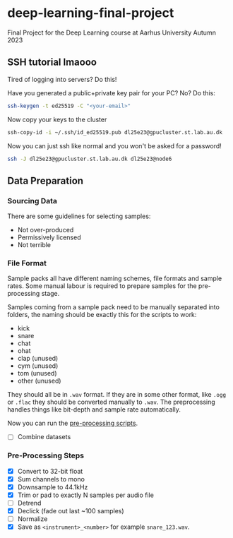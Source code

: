 # deep-learning-final-project
Final Project for the Deep Learning course at Aarhus University Autumn 2023

## SSH tutorial lmaooo

Tired of logging into servers? Do this!

Have you generated a public+private key pair for your PC? No? Do this:
```bash
ssh-keygen -t ed25519 -C "<your-email>"
```

Now copy your keys to the cluster
```bash
ssh-copy-id -i ~/.ssh/id_ed25519.pub dl25e23@gpucluster.st.lab.au.dk
```

Now you can just ssh like normal and you won't be asked for a password!
```bash
ssh -J dl25e23@gpucluster.st.lab.au.dk dl25e23@node6
```

## Data Preparation

### Sourcing Data

There are some guidelines for selecting samples:
- Not over-produced
- Permissively licensed
- Not terrible

### File Format

Sample packs all have different naming schemes, file formats and sample rates. Some manual labour is required to prepare samples for the pre-processing stage.

Samples coming from a sample pack need to be manually separated into folders, the naming should be exactly this for the scripts to work:
- kick
- snare
- chat
- ohat
- clap (unused)
- cym (unused)
- tom (unused)
- other (unused)

They should all be in `.wav` format. If they are in some other format, like `.ogg` or `.flac` they should be converted manually to `.wav`. The preprocessing handles things like bit-depth and sample rate automatically.

Now you can run the [pre-processing scripts](#pre-processing-steps).

- [ ] Combine datasets

### Pre-Processing Steps

- [x] Convert to 32-bit float
- [x] Sum channels to mono
- [x] Downsample to 44.1kHz
- [x] Trim or pad to exactly N samples per audio file
- [ ] Detrend
- [x] Declick (fade out last ~100 samples)
- [ ] Normalize
- [x] Save as `<instrument>_<number>` for example `snare_123.wav`.
